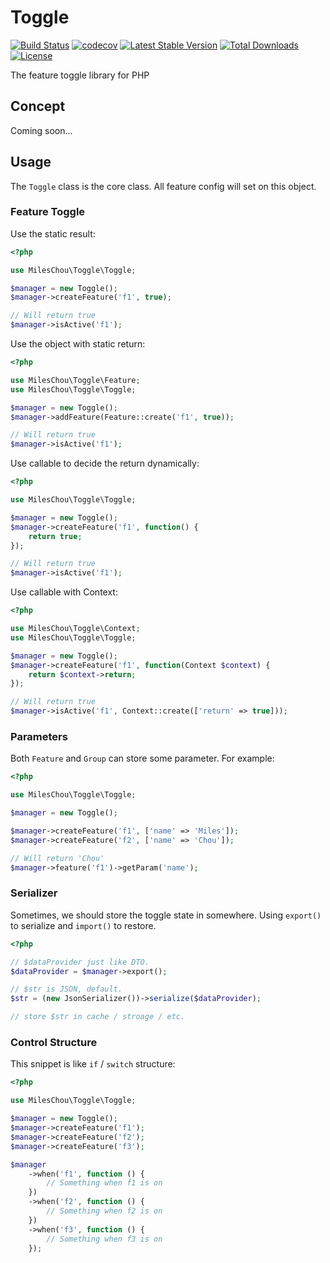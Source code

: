 # Toggle

[![Build Status](https://travis-ci.com/MilesChou/toggle.svg?branch=master)](https://travis-ci.com/MilesChou/toggle)
[![codecov](https://codecov.io/gh/MilesChou/toggle/branch/master/graph/badge.svg)](https://codecov.io/gh/MilesChou/toggle)
[![Latest Stable Version](https://poser.pugx.org/MilesChou/toggle/v/stable)](https://packagist.org/packages/MilesChou/toggle)
[![Total Downloads](https://poser.pugx.org/MilesChou/toggle/d/total.svg)](https://packagist.org/packages/MilesChou/toggle)
[![License](https://poser.pugx.org/MilesChou/toggle/license)](https://packagist.org/packages/MilesChou/toggle)

The feature toggle library for PHP

## Concept

Coming soon...

## Usage

The `Toggle` class is the core class. All feature config will set on this object.

### Feature Toggle

Use the static result:

```php
<?php

use MilesChou\Toggle\Toggle;

$manager = new Toggle();
$manager->createFeature('f1', true);

// Will return true
$manager->isActive('f1');
```

Use the object with static return:

```php
<?php

use MilesChou\Toggle\Feature;
use MilesChou\Toggle\Toggle;

$manager = new Toggle();
$manager->addFeature(Feature::create('f1', true));

// Will return true
$manager->isActive('f1');
```

Use callable to decide the return dynamically:

```php
<?php

use MilesChou\Toggle\Toggle;

$manager = new Toggle();
$manager->createFeature('f1', function() {
    return true;
});

// Will return true
$manager->isActive('f1');
```

Use callable with Context:

```php
<?php

use MilesChou\Toggle\Context;
use MilesChou\Toggle\Toggle;

$manager = new Toggle();
$manager->createFeature('f1', function(Context $context) {
    return $context->return;
});

// Will return true
$manager->isActive('f1', Context::create(['return' => true]));
```

### Parameters

Both `Feature` and `Group` can store some parameter. For example:

```php
<?php

use MilesChou\Toggle\Toggle;

$manager = new Toggle();

$manager->createFeature('f1', ['name' => 'Miles']);
$manager->createFeature('f2', ['name' => 'Chou']);

// Will return 'Chou'
$manager->feature('f1')->getParam('name');
```

### Serializer

Sometimes, we should store the toggle state in somewhere. Using `export()` to serialize and `import()` to restore.

```php
<?php

// $dataProvider just like DTO.
$dataProvider = $manager->export();

// $str is JSON, default. 
$str = (new JsonSerializer())->serialize($dataProvider);

// store $str in cache / stroage / etc.
```

### Control Structure

This snippet is like `if` / `switch` structure:

```php
<?php

use MilesChou\Toggle\Toggle;

$manager = new Toggle();
$manager->createFeature('f1');
$manager->createFeature('f2');
$manager->createFeature('f3');

$manager
    ->when('f1', function () {
        // Something when f1 is on
    })
    ->when('f2', function () {
        // Something when f2 is on
    })
    ->when('f3', function () {
        // Something when f3 is on
    });
```
